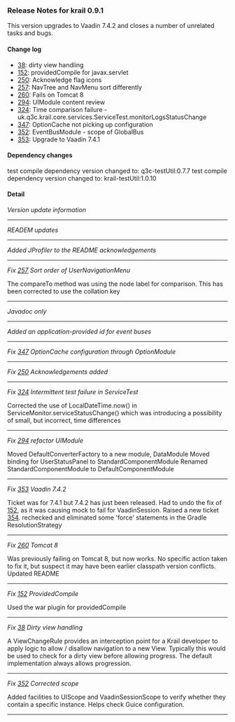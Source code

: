 ### Release Notes for krail 0.9.1

This version upgrades to Vaadin 7.4.2 and closes a number of unrelated tasks and bugs.

#### Change log

-   [38](https://github.com/davidsowerby/krail/issues/38): dirty view handling
-   [152](https://github.com/davidsowerby/krail/issues/152): providedCompile for javax.servlet
-   [250](https://github.com/davidsowerby/krail/issues/250): Acknowledge flag icons
-   [257](https://github.com/davidsowerby/krail/issues/257): NavTree and NavMenu sort differently
-   [260](https://github.com/davidsowerby/krail/issues/260): Fails on Tomcat 8
-   [294](https://github.com/davidsowerby/krail/issues/294): UIModule content review
-   [324](https://github.com/davidsowerby/krail/issues/324): Time comparison failure - uk.q3c.krail.core.services.ServiceTest.monitorLogsStatusChange
-   [347](https://github.com/davidsowerby/krail/issues/347): OptionCache not picking up configuration
-   [352](https://github.com/davidsowerby/krail/issues/352): EventBusModule - scope of GlobalBus
-   [353](https://github.com/davidsowerby/krail/issues/353): Upgrade to Vaadin 7.4.1


#### Dependency changes

   test compile dependency version changed to: q3c-testUtil:0.7.7
   test compile dependency version changed to: krail-testUtil:1.0.10

#### Detail

*Version update information*


---
*READEM updates*


---
*Added JProfiler to the README acknowledgements*


---
*Fix [257](https://github.com/davidsowerby/krail/issues/257) Sort order of UserNavigationMenu*

The compareTo method was using the node label for comparison.  This has been corrected to use the collation key


---
*Javadoc only*


---
*Added an application-provided id for event buses*


---
*Fix [347](https://github.com/davidsowerby/krail/issues/347) OptionCache configuration through OptionModule*


---
*Fix [250](https://github.com/davidsowerby/krail/issues/250) Acknowledgements added*


---
*Fix [324](https://github.com/davidsowerby/krail/issues/324) Intermittent test failure in ServiceTest*

Corrected the use of LocalDateTime.now() in ServiceMonitor.serviceStatusChange() which was introducing a possibility of small, but incorrect, time differences


---
*Fix [294](https://github.com/davidsowerby/krail/issues/294) refactor UIModule*

Moved DefaultConverterFactory to a new module, DataModule
Moved binding for UserStatusPanel to StandardComponentModule
Renamed StandardComponentModule to DefaultComponentModule


---
*Fix [353](https://github.com/davidsowerby/krail/issues/353) Vaadin 7.4.2*

Ticket was for 7.4.1 but 7.4.2 has just been released.  Had to undo the fix of [152](https://github.com/davidsowerby/krail/issues/152), as it was causing mock to fail for VaadinSession.  Raised a new ticket [354](https://github.com/davidsowerby/krail/issues/354).
rechecked and eliminated some 'force' statements in the Gradle ResolutionStrategy


---
*Fix [260](https://github.com/davidsowerby/krail/issues/260) Tomcat 8*

Was previously failing on Tomcat 8, but now works.  No specific action taken to fix it, but suspect it may have been earlier classpath version conflicts.  Updated README


---
*Fix [152](https://github.com/davidsowerby/krail/issues/152) ProvidedCompile*

Used the war plugin for providedCompile


---
*Fix [38](https://github.com/davidsowerby/krail/issues/38) Dirty view handling*

A ViewChangeRule provides an interception point for a Krail developer to apply logic to allow / disallow navigation to a new View.  Typically this would be used to check for a dirty view before allowing progress.  The default implementation always allows progression.


---
*Fix [352](https://github.com/davidsowerby/krail/issues/352) Corrected scope*

Added facilities to UIScope and VaadinSessionScope to verify whether they contain a specific instance.  Helps check Guice configuration.


---
